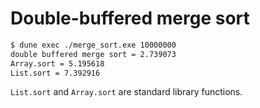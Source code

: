 # Double-buffered merge sort

```bash
$ dune exec ./merge_sort.exe 10000000
double buffered merge sort = 2.739073
Array.sort = 5.195618
List.sort = 7.392916
```

`List.sort` and `Array.sort` are standard library functions.

